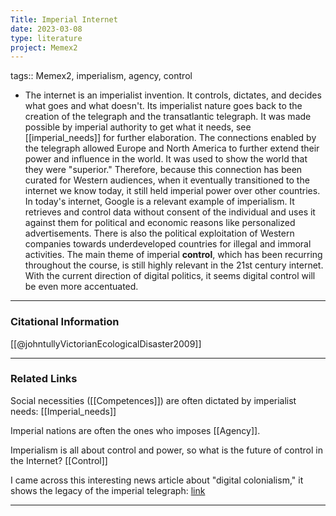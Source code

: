 ```yaml
---
Title: Imperial Internet
date: 2023-03-08
type: literature
project: Memex2
---
```

tags:: Memex2, imperialism, agency, control

- The internet is an imperialist invention. It controls, dictates, and decides what goes and what doesn't. Its imperialist nature goes back to the creation of the telegraph and the transatlantic telegraph. It was made possible by imperial authority to get what it needs, see [[imperial_needs]] for further elaboration. The connections enabled by the telegraph allowed Europe and North America to further extend their power and influence in the world. It was used to show the world that they were "superior." Therefore, because this connection has been curated for Western audiences, when it eventually transitioned to the internet we know today, it still held imperial power over other countries. In today's internet, Google is a relevant example of imperialism. It retrieves and control data without consent of the individual and uses it against them for political and economic reasons like personalized advertisements. There is also the political exploitation of Western companies towards underdeveloped countries for illegal and immoral activities. The main theme of imperial **control**, which has been recurring throughout the course, is still highly relevant in the 21st century internet. With the current direction of digital politics, it seems digital control will be even more accentuated.

---
### Citational Information

[[@johntullyVictorianEcologicalDisaster2009]]

---

### Related Links

Social necessities ([[Competences]]) are often dictated by imperialist needs: [[Imperial_needs]]

Imperial nations are often the ones who imposes [[Agency]].

Imperialism is all about control and power, so what is the future of control in the Internet? [[Control]]

I came across this interesting news article about "digital colonialism," it shows the legacy of the imperial telegraph: [link](https://www.aljazeera.com/opinions/2019/3/13/digital-colonialism-is-threatening-the-global-south)

---
